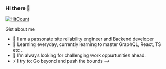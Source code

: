 ### Hi there 👋

[![HitCount](http://hits.dwyl.com/ahmedmohsen50/ahmedmohsen50.svg)](http://hits.dwyl.com/ahmedmohsen50/ahmedmohsen50)

Gist about me 

- 🔭 I am a passonate site reliability engineer and Backend developer
- 🌱  Learning everyday, currently learning to master GraphQL, React, TS etc ..
- 👯 I’m always looking for challenging work oppurtunities ahead.
- ⚡ I try to: Go beyond and push the bounds
-->
